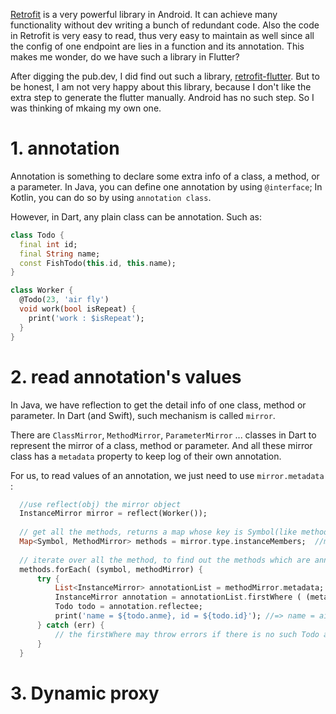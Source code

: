 [Retrofit](https://square.github.io/retrofit/) is a very powerful library in Android. It can achieve many functionality without dev writing a bunch of redundant code. Also the code in Retrofit is very easy to read, thus very easy to maintain as well since all the config of one endpoint are lies in a function and its annotation. This makes me wonder, do we have such a library in Flutter?

After digging the pub.dev, I did find out such a library, [retrofit-flutter](https://pub.dev/packages/retrofit). But to be honest, I am not very happy about this library, because I don't like the extra step to generate the flutter manually. Android has no such step. So I was thinking of mkaing my own one.

# 1. annotation
Annotation is something to declare some extra info of a class, a method, or a parameter. In Java, you can define one annotation by using `@interface`; In Kotlin, you can do so by using `annotation class`. 

However, in Dart, any plain class can be annotation. Such as: 
```dart
class Todo {
  final int id;
  final String name;
  const FishTodo(this.id, this.name); 
}

class Worker {
  @Todo(23, 'air fly')
  void work(bool isRepeat) {
    print('work : $isRepeat');
  }
}
```

# 2. read annotation's values
In Java, we have reflection to get the detail info of one class, method or parameter. In Dart (and Swift), such mechanism is called `mirror`. 

There are `ClassMirror`, `MethodMirror`, `ParameterMirror` ... classes in Dart to represent the mirror of a class, method or parameter. And all these mirror class has a `metadata` property to keep log of their own annotation. 

For us, to read values of an annotation, we just need to use `mirror.metadata` : 

```dart
  //use reflect(obj) the mirror object
  InstanceMirror mirror = reflect(Worker()); 
  
  // get all the methods, returns a map whose key is Symbol(like method name), and value is MethodMirror
  Map<Symbol, MethodMirror> methods = mirror.type.instanceMembers;  //mirror.type是一个ClassMirror对象
  
  // iterate over all the method, to find out the methods which are annotated by the Todo annotation
  methods.forEach( (symbol, methodMirror) {
      try {
          List<InstanceMirror> annotationList = methodMirror.metadata;
          InstanceMirror annotation = annotationList.firstWhere ( (meta) => meta.reflectee is Todo)
          Todo todo = annotation.reflectee;
          print('name = ${todo.anme}, id = ${todo.id}'); //=> name = air fly, id = 23
      } catch (err) { 
          // the firstWhere may throw errors if there is no such Todo annotation for some method
      }
  }
```

# 3. Dynamic proxy